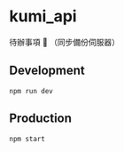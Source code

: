 # kumi_api

待辦事項 📝 （同步備份伺服器）

## Development

```shell
npm run dev
```

## Production

```shell
npm start
```
